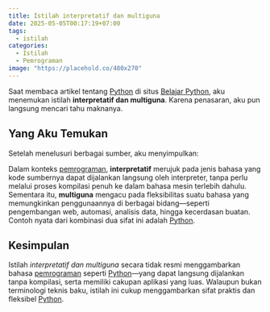 ```yaml
---
title: Istilah interpretatif dan multiguna
date: 2025-05-05T00:17:19+07:00
tags:
  - istilah
categories:
  - Istilah
  - Pemrograman
image: "https://placehold.co/480x270"
---
```

Saat membaca artikel tentang [Python](../python/_index.md) di situs [Belajar Python](https://belajarpython.com/tutorial/apa-itu-python/), aku menemukan istilah **interpretatif dan multiguna**. Karena penasaran, aku pun langsung mencari tahu maknanya.

## Yang Aku Temukan

Setelah menelusuri berbagai sumber, aku menyimpulkan:

Dalam konteks [pemrograman](_index.md), **interpretatif** merujuk pada jenis bahasa yang kode sumbernya dapat dijalankan langsung oleh interpreter, tanpa perlu melalui proses kompilasi penuh ke dalam bahasa mesin terlebih dahulu. Sementara itu, **multiguna** mengacu pada fleksibilitas suatu bahasa yang memungkinkan penggunaannya di berbagai bidang—seperti pengembangan web, automasi, analisis data, hingga kecerdasan buatan. Contoh nyata dari kombinasi dua sifat ini adalah [Python](../python/_index.md).

## Kesimpulan

Istilah _interpretatif dan multiguna_ secara tidak resmi menggambarkan bahasa [pemrograman](_index.md) seperti [Python](../python/_index.md)—yang dapat langsung dijalankan tanpa kompilasi, serta memiliki cakupan aplikasi yang luas. Walaupun bukan terminologi teknis baku, istilah ini cukup menggambarkan sifat praktis dan fleksibel [Python](../python/_index.md).
